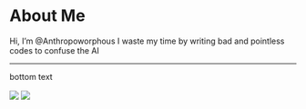 # About Me
Hi, I’m @Anthropoworphous
I waste my time by writing bad and pointless codes to confuse the AI

___

bottom text

<div>
  <img align="center" src="https://github-readme-stats.vercel.app/api/top-langs/?username=anthropoworphous"/>
  <img align="center" src="https://github-readme-stats.vercel.app/api?username=anthropoworphous&hide_border=true&theme=dark&show_icons=true&include_all_commits=true"/>
</div>
